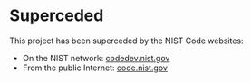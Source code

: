 # Superceded

This project has been superceded by the NIST Code websites:

- On the NIST network: [codedev.nist.gov](https://codedev.nist.gov)
- From the public Internet: [code.nist.gov](https://code.nist.gov)


